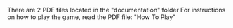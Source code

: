 There are 2 PDF files located in the "documentation" folder
For instructions on how to play the game, read the PDF file: "How To Play"